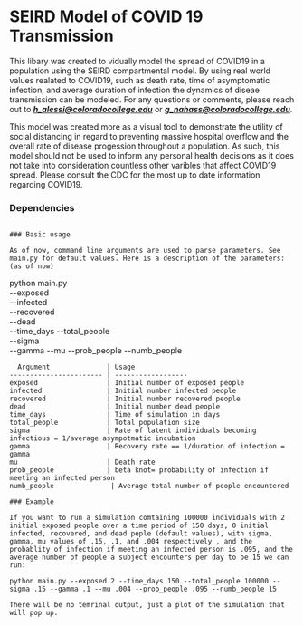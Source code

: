 # SEIRD Model of COVID 19 Transmission


This libary was created to vidually model the spread of COVID19 in a population using the SEIRD compartmental model. By using real world values realated to COVID19, such as death rate, time of asymptomatic infection, and average duration of infection the dynamics of diseae transmission can be modeled. For any questions or comments, please reach out to ***h_alessi@coloradocollege.edu*** or ***g_nahass@coloradocollege.edu***.

This model was created more as a visual tool to demonstrate the utility of social distancing in regard to preventing massive hospital overflow and the overall rate of disease progession throughout a population. As such, this model should not be used to inform any personal health decisions as it does not take into consideration countless other varibles that affect COVID19 spread. Please consult the CDC for the most up to date information regarding COVID19.

### Dependencies

 ```pip install numpy scipy matplotlib argparse utils person math'''

### Basic usage

As of now, command line arguments are used to parse parameters. See main.py for default values. Here is a description of the parameters: (as of now)

```
python main.py \
        --exposed        
        --infected        
        --recovered         
        --dead      
        --time_days 
        --total_people         
        --sigma      
        --gamma 
        --mu 
        --prob_people 
        --numb_people
```
  Argument              | Usage          
----------------------- | ------------------
exposed                 | Initial number of exposed people
infected                | Initial number infected people
recovered               | Initial number recovered people
dead                    | Initial number dead people
time_days               | Time of simulation in days
total_people            | Total population size
sigma                   | Rate of latent individuals becoming infectious = 1/average asympotmatic incubation
gamma                   | Recovery rate == 1/duration of infection = gamma
mu                      | Death rate
prob_people             | beta knot= probability of infection if meeting an infected person
numb_people              | Average total number of people encountered

### Example

If you want to run a simulation comtaining 100000 individuals with 2 initial exposed people over a time period of 150 days, 0 initial infected, recovered, and dead peple (default values), with sigma, gamma, mu values of .15, .1, and .004 respectively , and the probablity of infection if meeting an infected person is .095, and the average number of people a subject encounters per day to be 15 we can run:

python main.py --exposed 2 --time_days 150 --total_people 100000 --sigma .15 --gamma .1 --mu .004 --prob_people .095 --numb_people 15

There will be no temrinal output, just a plot of the simulation that will pop up.
